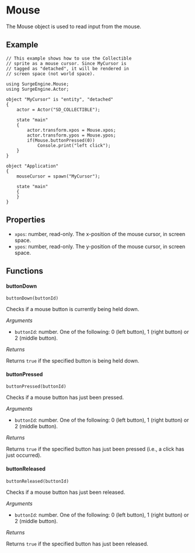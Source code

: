 Mouse
=====

The Mouse object is used to read input from the mouse.

Example
-------
```
// This example shows how to use the Collectible
// sprite as a mouse cursor. Since MyCursor is
// tagged as "detached", it will be rendered in
// screen space (not world space).

using SurgeEngine.Mouse;
using SurgeEngine.Actor;

object "MyCursor" is "entity", "detached"
{
    actor = Actor("SD_COLLECTIBLE");

    state "main"
    {
        actor.transform.xpos = Mouse.xpos;
        actor.transform.ypos = Mouse.ypos;
        if(Mouse.buttonPressed(0))
            Console.print("left click");
    }
}

object "Application"
{
    mouseCursor = spawn("MyCursor");

    state "main"
    {
    }
}
```

Properties
----------

* `xpos`: number, read-only. The x-position of the mouse cursor, in screen space.
* `ypos`: number, read-only. The y-position of the mouse cursor, in screen space.

Functions
---------

#### buttonDown

`buttonDown(buttonId)`

Checks if a mouse button is currently being held down.

*Arguments*

* `buttonId`: number. One of the following: 0 (left button), 1 (right button) or 2 (middle button).

*Returns*

Returns `true` if the specified button is being held down.

#### buttonPressed

`buttonPressed(buttonId)`

Checks if a mouse button has just been pressed.

*Arguments*

* `buttonId`: number. One of the following: 0 (left button), 1 (right button) or 2 (middle button).

*Returns*

Returns `true` if the specified button has just been pressed (i.e., a click has just occurred).

#### buttonReleased

`buttonReleased(buttonId)`

Checks if a mouse button has just been released.

*Arguments*

* `buttonId`: number. One of the following: 0 (left button), 1 (right button) or 2 (middle button).

*Returns*

Returns `true` if the specified button has just been released.
